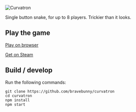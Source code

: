 ![Curvatron](http://i.imgur.com/R6xOCRX.png)

Single button snake, for up to 8 players. Trickier than it looks.

## Play the game

[Play on browser](https://bravebunny.co/curvatron/)

[Get on Steam](https://store.steampowered.com/app/404700/Curvatron/)

## Build / develop
Run the following commands:
```
git clone https://github.com/bravebunny/curvatron
cd curvatron
npm install
npm start
```
